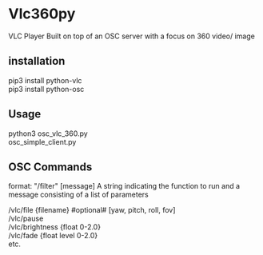 # Vlc360py

VLC Player Built on top of an OSC server with a focus on 360 video/ image

## installation ##
pip3 install python-vlc<br>
pip3 install python-osc

## Usage  ##
python3 osc_vlc_360.py<br>
osc_simple_client.py

## OSC Commands ##
format: "/filter" [message]
A string indicating the function to run and a message consisting of a list of parameters

/vlc/file {filename}  #optional# [yaw, pitch, roll, fov]<br>
/vlc/pause<br>
/vlc/brightness {float 0-2.0}<br>
/vlc/fade {float level 0-2.0}<br>
etc. 

